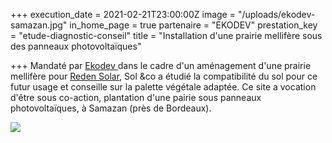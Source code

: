 +++
execution_date = 2021-02-21T23:00:00Z
image = "/uploads/ekodev-samazan.jpg"
in_home_page = true
partenaire = "EKODEV"
prestation_key = "etude-diagnostic-conseil"
title = "Installation d'une prairie mellifère sous des panneaux photovoltaïques"

+++
Mandaté par [Ekodev ](https://ekodev.com/)dans le cadre d'un aménagement d'une prairie mellifère pour [Reden Solar](https://reden.solar/), Sol &co a étudié la compatibilité du sol pour ce futur usage et conseille sur la palette végétale adaptée. Ce site a vocation d'être sous co-action, plantation d'une pairie sous panneaux photovoltaïques, à Samazan (près de Bordeaux).

![](/uploads/samazan.png)